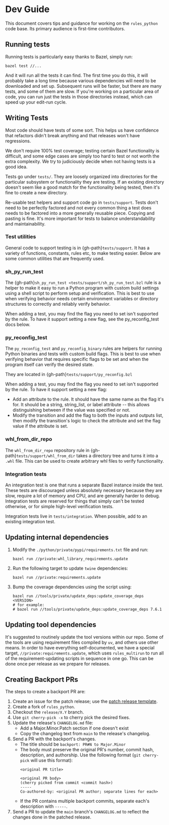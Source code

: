 # Dev Guide

This document covers tips and guidance for working on the `rules_python` code
base. Its primary audience is first-time contributors.

## Running tests

Running tests is particularly easy thanks to Bazel, simply run:

```
bazel test //...
```

And it will run all the tests it can find. The first time you do this, it will
probably take a long time because various dependencies will need to be downloaded
and set up. Subsequent runs will be faster, but there are many tests, and some of
them are slow. If you're working on a particular area of code, you can run just
the tests in those directories instead, which can speed up your edit-run cycle.

## Writing Tests

Most code should have tests of some sort. This helps us have confidence that
refactors didn't break anything and that releases won't have regressions.

We don't require 100% test coverage; testing certain Bazel functionality is
difficult, and some edge cases are simply too hard to test or not worth the
extra complexity. We try to judiciously decide when not having tests is a good
idea.

Tests go under `tests/`. They are loosely organized into directories for the
particular subsystem or functionality they are testing. If an existing directory
doesn't seem like a good match for the functionality being tested, then it's
fine to create a new directory.

Re-usable test helpers and support code go in `tests/support`. Tests don't need
to be perfectly factored and not every common thing a test does needs to be
factored into a more generally reusable piece. Copying and pasting is fine. It's
more important for tests to balance understandability and maintainability.

### Test utilities

General code to support testing is in {gh-path}`tests/support`. It has a variety
of functions, constants, rules etc, to make testing easier. Below are some
common utilities that are frequently used.

### sh_py_run_test

The {gh-path}`sh_py_run_test <tests/support/sh_py_run_test.bzl` rule is a helper to
make it easy to run a Python program with custom build settings using a shell
script to perform setup and verification. This is best to use when verifying
behavior needs certain environment variables or directory structures to
correctly and reliably verify behavior.

When adding a test, you may find the flag you need to set isn't supported by
the rule. To have it support setting a new flag, see the py_reconfig_test docs
below.

### py_reconfig_test

The `py_reconfig_test` and `py_reconfig_binary` rules are helpers for running
Python binaries and tests with custom build flags. This is best to use when
verifying behavior that requires specific flags to be set and when the program
itself can verify the desired state.

They are located in {gh-path}`tests/support/py_reconfig.bzl`

When adding a test, you may find the flag you need to set isn't supported by
the rule. To have it support setting a new flag:

* Add an attribute to the rule. It should have the same name as the flag
  it's for. It should be a string, string_list, or label attribute -- this
  allows distinguishing between if the value was specified or not.
* Modify the transition and add the flag to both the inputs and outputs
  list, then modify the transition's logic to check the attribute and set
  the flag value if the attribute is set.

### whl_from_dir_repo

The `whl_from_dir_repo` repository rule in {gh-path}`tests/support/whl_from_dir`
takes a directory tree and turns it into a `.whl` file. This can be used to
create arbitrary whl files to verify functionality.

### Integration tests

An integration test is one that runs a separate Bazel instance inside the test.
These tests are discouraged unless absolutely necessary because they are slow,
require a lot of memory and CPU, and are generally harder to debug. Integration
tests are reserved for things that simply can't be tested otherwise, or for
simple high-level verification tests.

Integration tests live in `tests/integration`. When possible, add to an existing
integration test.

## Updating internal dependencies

1. Modify the `./python/private/pypi/requirements.txt` file and run:
   ```
   bazel run //private:whl_library_requirements.update
   ```
1. Run the following target to update `twine` dependencies:
   ```
   bazel run //private:requirements.update
   ```
1. Bump the coverage dependencies using the script using:
   ```
   bazel run //tools/private/update_deps:update_coverage_deps <VERSION>
   # for example:
   # bazel run //tools/private/update_deps:update_coverage_deps 7.6.1
   ```

## Updating tool dependencies

It's suggested to routinely update the tool versions within our repo. Some of the
tools are using requirement files compiled by `uv`, and others use other means. In order
to have everything self-documented, we have a special target,
`//private:requirements.update`, which uses `rules_multirun` to run all
of the requirement-updating scripts in sequence in one go. This can be done once per release as
we prepare for releases.

## Creating Backport PRs

The steps to create a backport PR are:

1.  Create an issue for the patch release; use the [patch release
    template][patch-release-issue].
2.  Create a fork of `rules_python`.
3.  Checkout the `release/X.Y` branch.
4.  Use `git cherry-pick -x` to cherry pick the desired fixes.
5.  Update the release's `CHANGELOG.md` file:
    * Add a Major.Minor.Patch section if one doesn't exist
    * Copy the changelog text from `main` to the release's changelog.
6.  Send a PR with the backport's changes.
    * The title should be `backport: PR#N to Major.Minor`
    * The body must preserve the original PR's number, commit hash, description,
      and authorship.
      Use the following format (`git cherry-pick` will use this format):
      ```
      <original PR title>

      <original PR body>
      (cherry picked from commit <commit hash>)
      -----
      Co-authored-by: <original PR author; separate lines for each>
      ```
    * If the PR contains multiple backport commits, separate each's description
      with `-----`.
7.  Send a PR to update the `main` branch's `CHANGELOG.md` to reflect the
    changes done in the patched release.

[patch-release-issue]: https://github.com/bazelbuild/rules_python/issues/new?template=patch_release.md
